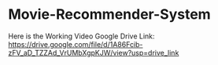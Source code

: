 # Movie-Recommender-System

Here is the Working Video Google Drive Link:
https://drive.google.com/file/d/1A86Fcib-zFV_aD_TZZAd_VrUMbXgpKJW/view?usp=drive_link




